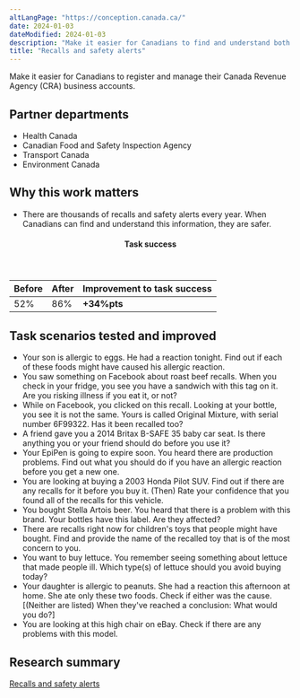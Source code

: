 ```yaml
---
altLangPage: "https://conception.canada.ca/"
date: 2024-01-03
dateModified: 2024-01-03
description: "Make it easier for Canadians to find and understand both recalls and safety alerts for food, health products, vehicles and car seats."
title: "Recalls and safety alerts"
---
```

<p>Make it easier for Canadians to register and manage their Canada Revenue Agency (CRA) business accounts.</p>
<h2>Partner departments</h2>
<ul>
  <li>Health Canada</li>
  <li>Canadian Food and Safety Inspection Agency</li>
  <li>Transport Canada</li>
  <li>Environment Canada</li>
</ul>
<h2>Why this work matters</h2>
<ul>
  <li class="custli">There are thousands of recalls and safety alerts every year. When Canadians can find and understand this information, they are safer.</li>
</ul>
<div class="row mrgn-tp-lg mrgn-bttm-lg">
  <div class="col-md-8">
    <div class="panel panel-success">
      <header class="panel-heading">
        <h4 class="panel-title text-center">Task success</h4>
      </header>
      <table class="table">
        <thead>
          <tr style="">
            <th scope="col" class="col-md-3">Before</th>
            <th scope="col" class="col-md-3">After</th>
            <th scope="col" class="col-md-6">Improvement to task success</th>
          </tr>
        </thead>
        <tbody>
          <tr>
            <td class="table-smnum">52%</td>
            <td class="table-smnum">86%</td>
            <td class="table-smnum"><span class="text-success"><strong>+34%pts</strong></span></td>
          </tr>
        </tbody>
      </table>
    </div>
  </div>
</div>
<h2>Task scenarios tested and improved</h2>
<ul class="custul">
  <li class="custli">Your son is allergic to eggs. He had a reaction tonight. Find out if each of these foods might have caused his allergic reaction.</li>
  <li class="custli">You saw something on Facebook about roast beef recalls. When you check in your fridge, you see you have a sandwich with this tag on it. Are you risking illness if you eat it, or not?</li>
  <li class="custli">While on Facebook, you clicked on this recall. Looking at your bottle, you see it is not the same. Yours is called Original Mixture, with serial number 6F99322. Has it been recalled too?</li>
  <li class="custli">A friend gave you a 2014 Britax B-SAFE 35 baby car seat. Is there anything you or your friend should do before you use it?</li>
  <li class="custli">Your EpiPen is going to expire soon. You heard there are production problems. Find out what you should do if you have an allergic reaction before you get a new one.</li>
  <li class="custli">You are looking at buying a 2003 Honda Pilot SUV. Find out if there are any recalls for it before you buy it. (Then) Rate your confidence that you found all of the recalls for this vehicle.</li>
  <li class="custli">You bought Stella Artois beer. You heard that there is a problem with this brand. Your bottles have this label. Are they affected?</li>
  <li class="custli">There are recalls right now for children's toys that people might have bought. Find and provide the name of the recalled toy that is of the most concern to you.</li>
  <li class="custli">You want to buy lettuce. You remember seeing something about lettuce that made people ill. Which type(s) of lettuce should you avoid buying today?</li>
  <li class="custli">Your daughter is allergic to peanuts. She had a reaction this afternoon at home. She ate only these two foods. Check if either was the cause. [(Neither are listed) When they've reached a conclusion: What would you do?] </li>
  <li class="custli">You are looking at this high chair on eBay. Check if there are any problems with this model.</li>
</ul>
<h2>Research summary</h2>
<p><a href="https://blog.canada.ca/research-summaries/recalls-research-summary.html">Recalls and safety alerts</a></p>
